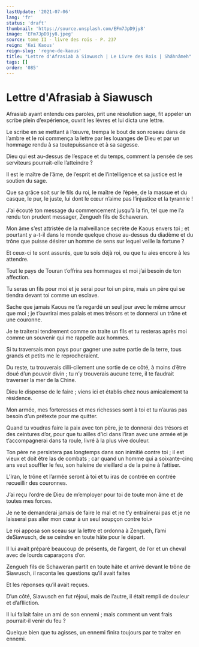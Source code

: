 ```yaml
---
lastUpdate: '2021-07-06'
lang: 'fr'
status: 'draft'
thumbnail: 'https://source.unsplash.com/EFm7JpD9jy8'
image: 'EFm7JpD9jy8.jpeg'
source: tome II - livre des rois - P. 237
reign: 'Keï Kaous'
reign-slug: 'regne-de-kaous'
title: "Lettre d'Afrasiab à Siawusch | Le Livre des Rois | Shâhnâmeh"
tags: []
order: '085'
---
```


# Lettre d'Afrasiab à Siawusch

Afrasiab ayant entendu ces paroles, prit une résolution sage, fit appeler un scribe plein d’expérience, ouvrit les lèvres et lui dicta une lettre.

Le scribe en se mettant à l’œuvre, trempa le bout de son roseau dans de l’ambre et le roi commença la lettre par les louanges de Dieu et par un hommage rendu à sa toutepuissance et à sa sagesse.

Dieu qui est au-dessus de l’espace et du temps, comment la pensée de ses serviteurs pourrait-elle l’atteindre ?

Il est le maître de l’âme, de l’esprit et de l’intelligence et sa justice est le soutien du sage.

Que sa grâce soit sur le fils du roi, le maître de l’épée, de la massue et du casque, le pur, le juste, lui dont le cœur n’aime pas l’injustice et la tyrannie !

J’ai écouté ton message du commencement jusqu’à la fin, tel que me l’a rendu ton prudent messager, Zengueh fils de Schaweran.

Mon âme s’est attristée de la malveillance secrète de Kaous envers toi ; et pourtant y a-t-il dans le monde quelque chose au-dessus du diadème et du trône que puisse désirer un homme de sens sur lequel veille la fortune ?

Et ceux-ci te sont assurés, que tu sois déjà roi, ou que tu aies encore à les attendre.

Tout le pays de Touran t’offrira ses hommages et moi j’ai besoin de ton affection.

Tu seras un fils pour moi et je serai pour toi un père, mais un père qui se tiendra devant toi comme un esclave.

Sache que jamais Kaous ne t’a regardé un seul jour avec le même amour que moi ; je t’ouvrirai mes palais et mes trésors et te donnerai un trône et une couronne.

Je te traiterai tendrement comme on traite un fils et tu resteras après moi comme un souvenir qui me rappelle aux hommes.

Si tu traversais mon pays pour gagner une autre partie de la terre, tous grands et petits me le reprocheraient.

Du reste, tu trouverais dilli-cilement une sortie de ce côté, à moins d’être doué d’un pouvoir divin ; tu n’y trouverais aucune terre, il te faudrait traverser la mer de la Chine.

Dieu le dispense de le faire ; viens ici et établis chez nous amicalement ta résidence.

Mon armée, mes forteresses et mes richesses sont à toi et tu n’auras pas besoin d’un prétexte pour me quitter.

Quand tu voudras faire la paix avec ton père, je te donnerai des trésors et des ceintures d’or, pour que tu ailles d’ici dans l’Iran avec une armée et je t’accompagnerai dans ta roule, livré à la plus vive douleur.

Ton père ne persistera pas longtemps dans son inimitié contre toi ; il est vieux et doit être las de combats ; car quand un homme qui a soixante-cinq ans veut souffler le feu, son haleine de vieillard a de la peine à l’attiser.

L’Iran, le trône et l’armée seront à toi et tu iras de contrée en contrée recueillir des couronnes.

J’ai reçu l’ordre de Dieu de m’employer pour toi de toute mon âme et de toutes mes forces.

Je ne te demanderai jamais de faire le mal et ne t’y entraînerai pas et je ne laisserai pas aller mon cœur à un seul soupçon contre toi.»

Le roi apposa son sceau sur la lettre et ordonna à Zengueh, l’ami deSiawusch, de se ceindre en toute hâte pour le départ.

Il lui avait préparé beaucoup de présents, de l’argent, de l’or et un cheval avec de lourds caparaçons d’or.

Zengueh fils de Schaweran partit en toute hâte et arrivé devant le trône de Siawusch, il raconta les questions qu’il avait faites

Et les réponses qu’il avait reçues.

D’un côté, Siawusch en fut réjoui, mais de l’autre, il était rempli de douleur et d’afIliction.

Il lui fallait faire un ami de son ennemi ; mais comment un vent frais pourrait-il venir du feu ?

Quelque bien que tu agisses, un ennemi finira toujours par te traiter en ennemi.
